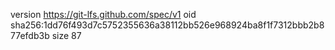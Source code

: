 version https://git-lfs.github.com/spec/v1
oid sha256:1dd76f493d7c5752355636a38112bb526e968924ba8f1f7312bbb2b877efdb3b
size 87

